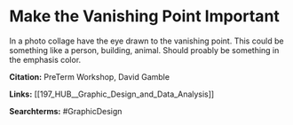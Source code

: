 # Make the Vanishing Point Important

In a photo collage have the eye drawn to the vanishing point. This could be something like a person, building, animal. Should proably be something in the emphasis color. 

**Citation:**
PreTerm Workshop, David Gamble 

**Links:**
[[197_HUB__Graphic_Design_and_Data_Analysis]]

**Searchterms:**
#GraphicDesign 


